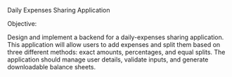Daily Expenses Sharing Application


Objective:

Design and implement a backend for a daily-expenses sharing application. This
application will allow users to add expenses and split them based on three
different methods: exact amounts, percentages, and equal splits. The
application should manage user details, validate inputs, and generate
downloadable balance sheets.
